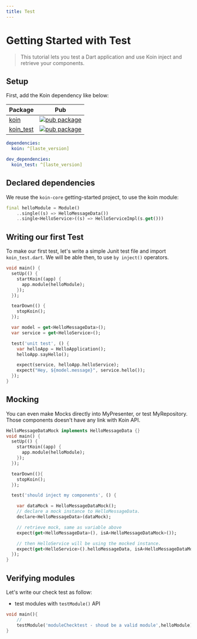 ```yaml
---
title: Test
---
```


# Getting Started with Test

> This tutorial lets you test a Dart application and use Koin inject and retrieve your components.

## Setup

First, add the Koin dependency like below:

| Package                                                                            | Pub                                                                                                    |
| ---------------------------------------------------------------------------------- | ------------------------------------------------------------------------------------------------------ |
| [koin](https://github.com/pbissonho/koin.dart/tree/master/packages/koin)                 | [![pub package](https://img.shields.io/pub/v/koin.svg)](https://pub.dev/packages/koin)                 |
| [koin_test](https://github.com/pbissonho/koin.dart/tree/master/packages/koin_test)       | [![pub package](https://img.shields.io/pub/v/koin_test.svg)](https://pub.dev/packages/koin_test)


```yaml
dependencies:
  koin: ^[laste_version]

dev_dependencies:
  koin_test: ^[laste_version]
```

## Declared dependencies

We reuse the `koin-core` getting-started project, to use the koin module:

```dart
final helloModule = Module()
    ..single((s) => HelloMessageData())
    ..single<HelloService>((s) => HelloServiceImpl(s.get()))
```

## Writing our first Test

To make our first test, let's write a simple Junit test file and import `koin_test.dart`. We will be able then, to use `by inject()` operators.

```dart
void main() {
  setUp(() {
    startKoin((app) {
      app.module(helloModule);
    });
  });

  tearDown(() {
    stopKoin();
  });

  var model = get<HelloMessageData>();
  var service = get<HelloService>();

  test('unit test', () {
    var helloApp = HelloApplication();
    helloApp.sayHello();

    expect(service, helloApp.helloService);
    expect("Hey, ${model.message}", service.hello());
  });
}
```

## Mocking

You can even make Mocks directly into MyPresenter, or test MyRepository. Those components doesn't have any link with Koin API.


```dart
HelloMessageDataMock implements HelloMessageData {}
void main() {
  setUp(() {
    startKoin((app) {
      app.module(helloModule);
    });
  });

  tearDown((){
    stopKoin();
  });

  test('should inject my components', () {

    var dataMock = HelloMessageDataMock();  
    // declare a mock instance to HelloMessageData.
    declare<HelloMessageData>(dataMock);

    // retrieve mock, same as variable above
    expect(get<HelloMessageData>(), isA<HelloMessageDataMock>());

    // then HelloService will be using the mocked instance.
    expect(get<HelloService>().helloMessageData, isA<HelloMessageDataMock>());    
  });
}
```

## Verifying modules

Let's write our check test as follow:
- test modules with `testModule()` API

```dart
void main(){
    // 
    testModule('moduleChecktest - shoud be a valid module',helloModule);  
}
```